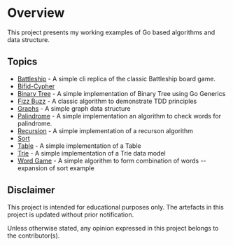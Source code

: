# Overview

This project presents my working examples of Go based algorithms and data structure.

## Topics

* [Battleship](./battleship/main.go) - A simple cli replica of the classic Battleship board game.
* [Bifid-Cypher](./bifid-cypher/doc.md)
* [Binary Tree](./bintree/bintree_test.go) - A simple implementation of Binary Tree using Go Generics
* [Fizz Buzz](./fizzbuzz/main.go) - A classic algorithm to demonstrate TDD principles
* [Graphs](./graphs/main.go) - A simple graph data structure
* [Palindrome](./palindrome/main.go) - A simple implementation an algorithm to check words for palindrome.
* [Recursion](./recursion/main.go) - A simple implementation of a recurson algorithm
* [Sort](./sort/doc.md)
* [Table](./table/matrix_test.go) - A simple implementation of a Table
* [Trie](./trie/trie_test.go) - A simple implementation of a Trie data model
* [Word Game](./wordgame/main_test.go) - A simple algorithm to form combination of words -- expansion of sort example

## Disclaimer

This project is intended for educational purposes only. The artefacts in this project is updated without prior notification.

Unless otherwise stated, any opinion expressed in this project belongs to the contributor(s).